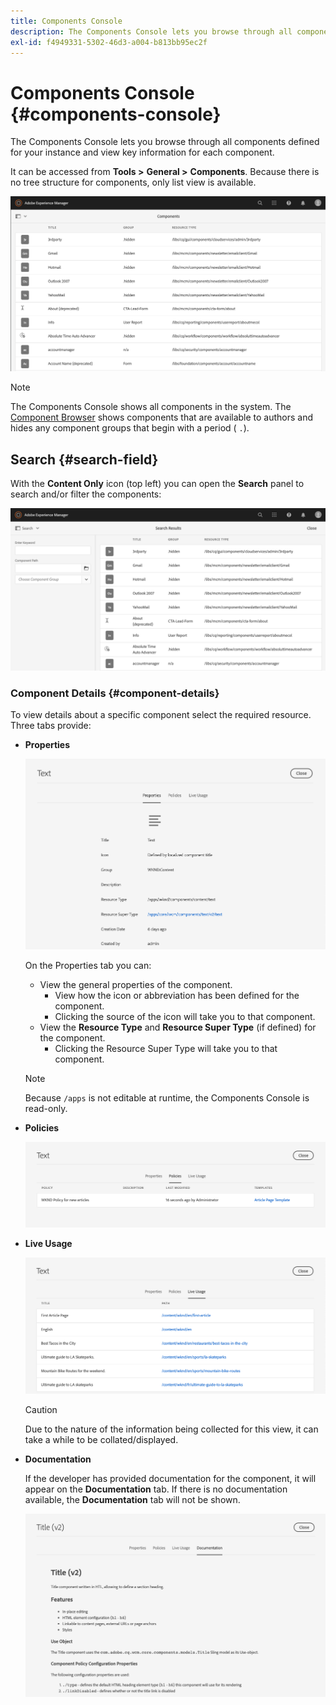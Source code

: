 ```yaml
---
title: Components Console
description: The Components Console lets you browse through all components defined for your instance
exl-id: f4949331-5302-46d3-a004-b813bb95ec2f
---
```

# Components Console {#components-console}

The Components Console lets you browse through all components defined for your instance and view key information for each component.

It can be accessed from **Tools &gt;** **General &gt;** **Components**. Because there is no tree structure for components, only list view is available.

![The Components Console](/help/sites-cloud/authoring/assets/components-console.png)

>[!NOTE]
>
>The Components Console shows all components in the system. The [Component Browser](/help/sites-cloud/authoring/page-editor/editor-side-panel.md#components-browser) shows components that are available to authors and hides any component groups that begin with a period ( `.`).

## Search {#search-field}

With the **Content Only** icon (top left) you can open the **Search** panel to search and/or filter the components:

![Searching in the Components Console](/help/sites-cloud/authoring/assets/components-console-search.png)

### Component Details {#component-details}

To view details about a specific component select the required resource. Three tabs provide:

* **Properties**

  ![Components Console properties](/help/sites-cloud/authoring/assets/components-console-properties.png)

  On the Properties tab you can:

  * View the general properties of the component.
    * View how the icon or abbreviation has been defined for the component. <!-- View how the [icon or abbreviation has been defined](/help/sites-developing/components-basics.md#component-icon-in-touch-ui) for the component.-->
    * Clicking the source of the icon will take you to that component.
  * View the **Resource Type** and **Resource Super Type** (if defined) for the component.
    * Clicking the Resource Super Type will take you to that component.

  >[!NOTE]
  >
  >Because `/apps` is not editable at runtime, the Components Console is read-only.

* **Policies**

  ![Component Console policies](/help/sites-cloud/authoring/assets/components-console-policies.png)

* **Live Usage**

  ![Live usage of components](/help/sites-cloud/authoring/assets/components-console-live-usage.png)

  >[!CAUTION]
  >
  >Due to the nature of the information being collected for this view, it can take a while to be collated/displayed.

* **Documentation**

  If the developer has provided documentation for the component, it will appear on the **Documentation** tab. If there is no documentation available, the **Documentation** tab will not be shown. <!-- If the developer has provided [documentation for the component](/help/sites-developing/developing-components.md#documenting-your-component), it will appear on the **Documentation** tab. If there is no documentation available, the **Documentation** tab will not be shown.-->

  ![Component documentation](/help/sites-cloud/authoring/assets/components-console-documentation.png)
